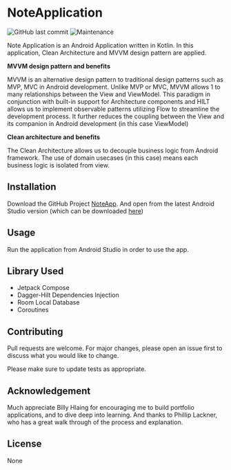 # NoteApplication
![GitHub last commit](https://img.shields.io/github/last-commit/braveheart3208/NoteApplication)
![Maintenance](https://img.shields.io/maintenance/no/2030)

Note Application is an Android Application written in Kotlin. In this application, Clean Architecture and MVVM design pattern are applied.

**MVVM design pattern and benefits**

MVVM is an alternative design pattern to traditional design patterns such as MVP, MVC in Android development.
Unlike MVP or MVC, MVVM allows 1 to many relationships between the View and ViewModel.
This paradigm in conjunction with built-in support for Architecture components and HILT allows us to
implement observable patterns utilizing Flow to streamline the development process.
It further reduces the coupling between the View and its companion in Android development (in this case ViewModel)

**Clean architecture and benefits**

The Clean Architecture allows us to decouple business logic from Android framework. The use of domain usecases (in this case) means each business logic is isolated from view.

## Installation

Download the GitHub Project [NoteApp](https://github.com/braveheart3208/NoteApplication). And open from the latest Android Studio version (which can be downloaded [here](https://developer.android.com/studio))

## Usage
Run the application from Android Studio in order to use the app.

## Library Used
- Jetpack Compose
- Dagger-Hilt Dependencies Injection
- Room Local Database
- Coroutines

## Contributing
Pull requests are welcome. For major changes, please open an issue first
to discuss what you would like to change.

Please make sure to update tests as appropriate.

## Acknowledgement
Much appreciate Billy Hlaing for encouraging me to build portfolio applications, and to dive deep into learning.
And thanks to Phillip Lackner, who has a great walk through of the process and explanation.

## License
None